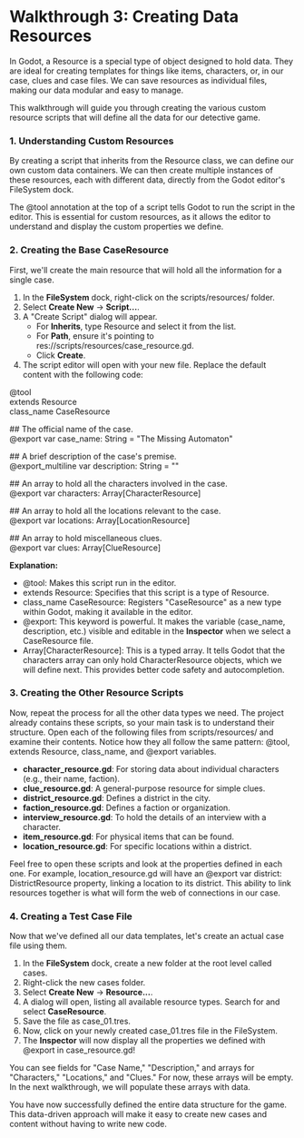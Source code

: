 # **Walkthrough 3: Creating Data Resources**

In Godot, a Resource is a special type of object designed to hold data. They are ideal for creating templates for things like items, characters, or, in our case, clues and case files. We can save resources as individual files, making our data modular and easy to manage.

This walkthrough will guide you through creating the various custom resource scripts that will define all the data for our detective game.

### **1\. Understanding Custom Resources**

By creating a script that inherits from the Resource class, we can define our own custom data containers. We can then create multiple instances of these resources, each with different data, directly from the Godot editor's FileSystem dock.

The @tool annotation at the top of a script tells Godot to run the script in the editor. This is essential for custom resources, as it allows the editor to understand and display the custom properties we define.

### **2\. Creating the Base CaseResource**

First, we'll create the main resource that will hold all the information for a single case.

1. In the **FileSystem** dock, right-click on the scripts/resources/ folder.  
2. Select **Create New** \-\> **Script...**.  
3. A "Create Script" dialog will appear.  
   * For **Inherits**, type Resource and select it from the list.  
   * For **Path**, ensure it's pointing to res://scripts/resources/case\_resource.gd.  
   * Click **Create**.  
4. The script editor will open with your new file. Replace the default content with the following code:

@tool  
extends Resource  
class\_name CaseResource

\#\# The official name of the case.  
@export var case\_name: String \= "The Missing Automaton"

\#\# A brief description of the case's premise.  
@export\_multiline var description: String \= ""

\#\# An array to hold all the characters involved in the case.  
@export var characters: Array\[CharacterResource\]

\#\# An array to hold all the locations relevant to the case.  
@export var locations: Array\[LocationResource\]

\#\# An array to hold miscellaneous clues.  
@export var clues: Array\[ClueResource\]

**Explanation:**

* @tool: Makes this script run in the editor.  
* extends Resource: Specifies that this script is a type of Resource.  
* class\_name CaseResource: Registers "CaseResource" as a new type within Godot, making it available in the editor.  
* @export: This keyword is powerful. It makes the variable (case\_name, description, etc.) visible and editable in the **Inspector** when we select a CaseResource file.  
* Array\[CharacterResource\]: This is a typed array. It tells Godot that the characters array can only hold CharacterResource objects, which we will define next. This provides better code safety and autocompletion.

### **3\. Creating the Other Resource Scripts**

Now, repeat the process for all the other data types we need. The project already contains these scripts, so your main task is to understand their structure. Open each of the following files from scripts/resources/ and examine their contents. Notice how they all follow the same pattern: @tool, extends Resource, class\_name, and @export variables.

* **character\_resource.gd**: For storing data about individual characters (e.g., their name, faction).  
* **clue\_resource.gd**: A general-purpose resource for simple clues.  
* **district\_resource.gd**: Defines a district in the city.  
* **faction\_resource.gd**: Defines a faction or organization.  
* **interview\_resource.gd**: To hold the details of an interview with a character.  
* **item\_resource.gd**: For physical items that can be found.  
* **location\_resource.gd**: For specific locations within a district.

Feel free to open these scripts and look at the properties defined in each one. For example, location\_resource.gd will have an @export var district: DistrictResource property, linking a location to its district. This ability to link resources together is what will form the web of connections in our case.

### **4\. Creating a Test Case File**

Now that we've defined all our data templates, let's create an actual case file using them.

1. In the **FileSystem** dock, create a new folder at the root level called cases.  
2. Right-click the new cases folder.  
3. Select **Create New** \-\> **Resource...**.  
4. A dialog will open, listing all available resource types. Search for and select **CaseResource**.  
5. Save the file as case\_01.tres.  
6. Now, click on your newly created case\_01.tres file in the FileSystem.  
7. The **Inspector** will now display all the properties we defined with @export in case\_resource.gd\!

You can see fields for "Case Name," "Description," and arrays for "Characters," "Locations," and "Clues." For now, these arrays will be empty. In the next walkthrough, we will populate these arrays with data.

You have now successfully defined the entire data structure for the game. This data-driven approach will make it easy to create new cases and content without having to write new code.